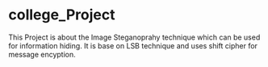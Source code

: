# college_Project
This Project is about the Image Steganoprahy technique which can be used for information hiding. It is base on LSB technique
and uses shift cipher for message encyption.

